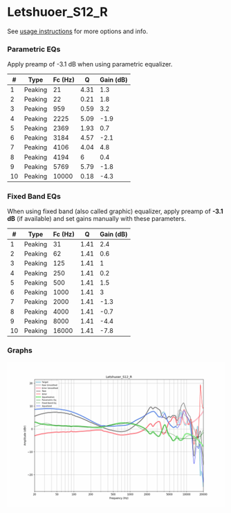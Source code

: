 # Letshuoer_S12_R
See [usage instructions](https://github.com/jaakkopasanen/AutoEq#usage) for more options and info.

### Parametric EQs
Apply preamp of -3.1 dB when using parametric equalizer.

|   # | Type    |   Fc (Hz) |    Q |   Gain (dB) |
|-----|---------|-----------|------|-------------|
|   1 | Peaking |        21 | 4.31 |         1.3 |
|   2 | Peaking |        22 | 0.21 |         1.8 |
|   3 | Peaking |       959 | 0.59 |         3.2 |
|   4 | Peaking |      2225 | 5.09 |        -1.9 |
|   5 | Peaking |      2369 | 1.93 |         0.7 |
|   6 | Peaking |      3184 | 4.57 |        -2.1 |
|   7 | Peaking |      4106 | 4.04 |         4.8 |
|   8 | Peaking |      4194 | 6    |         0.4 |
|   9 | Peaking |      5769 | 5.79 |        -1.8 |
|  10 | Peaking |     10000 | 0.18 |        -4.3 |

### Fixed Band EQs
When using fixed band (also called graphic) equalizer, apply preamp of **-3.1 dB** (if available) and set gains manually with these parameters.

|   # | Type    |   Fc (Hz) |    Q |   Gain (dB) |
|-----|---------|-----------|------|-------------|
|   1 | Peaking |        31 | 1.41 |         2.4 |
|   2 | Peaking |        62 | 1.41 |         0.6 |
|   3 | Peaking |       125 | 1.41 |         1   |
|   4 | Peaking |       250 | 1.41 |         0.2 |
|   5 | Peaking |       500 | 1.41 |         1.5 |
|   6 | Peaking |      1000 | 1.41 |         3   |
|   7 | Peaking |      2000 | 1.41 |        -1.3 |
|   8 | Peaking |      4000 | 1.41 |        -0.7 |
|   9 | Peaking |      8000 | 1.41 |        -4.4 |
|  10 | Peaking |     16000 | 1.41 |        -7.8 |

### Graphs
![](./Letshuoer_S12_R.png)

